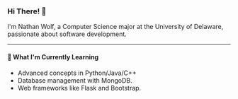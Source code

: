 ### Hi There! 👋

I'm Nathan Wolf, a Computer Science major at the University of Delaware, passionate about software development.

---

#### 🌱 What I'm Currently Learning
- Advanced concepts in Python/Java/C++
- Database management with MongoDB.
- Web frameworks like Flask and Bootstrap.

